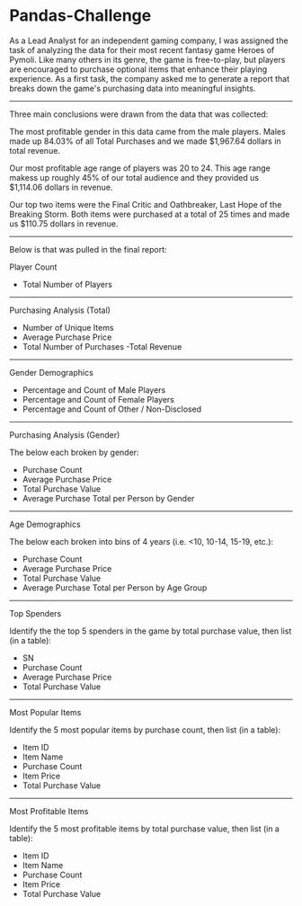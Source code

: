# Pandas-Challenge

As a Lead Analyst for an independent gaming company, I was assigned the task of analyzing the data for their most recent fantasy game Heroes of Pymoli.
Like many others in its genre, the game is free-to-play, but players are encouraged to purchase optional items that enhance their playing experience. As a first task, the company asked me to generate a report that breaks down the game's purchasing data into meaningful insights.

-----------------------

Three main conclusions were drawn from the data that was collected:

The most profitable gender in this data came from the male players. Males made up 84.03% of all Total Purchases and we made $1,967.64 dollars in total revenue.     


Our most profitable age range of players was 20 to 24. This age range makess up roughly 45% of our total audience and they provided us $1,114.06 dollars in revenue. 


Our top two items were the Final Critic and Oathbreaker, Last Hope of the Breaking Storm. Both items were purchased at a total of 25 times and made us $110.75 dollars in revenue.

------------------------------------------------


Below is that was pulled in the final report:

Player Count

  - Total Number of Players

------------------------------
Purchasing Analysis (Total)

  - Number of Unique Items
  - Average Purchase Price
  - Total Number of Purchases
   -Total Revenue

------------------------------
Gender Demographics

  - Percentage and Count of Male Players
  - Percentage and Count of Female Players
  - Percentage and Count of Other / Non-Disclosed

------------------------------
Purchasing Analysis (Gender)

The below each broken by gender:

  - Purchase Count
  - Average Purchase Price
  - Total Purchase Value
  - Average Purchase Total per Person by Gender



------------------------------
Age Demographics

The below each broken into bins of 4 years (i.e. <10, 10-14, 15-19, etc.):

  - Purchase Count
  - Average Purchase Price
  - Total Purchase Value
  - Average Purchase Total per Person by Age Group



------------------------------
Top Spenders

Identify the the top 5 spenders in the game by total purchase value, then list (in a table):

  - SN
  - Purchase Count
  - Average Purchase Price
  - Total Purchase Value



------------------------------
Most Popular Items

Identify the 5 most popular items by purchase count, then list (in a table):

  - Item ID
  - Item Name
  - Purchase Count
  - Item Price
  - Total Purchase Value



------------------------------
Most Profitable Items

Identify the 5 most profitable items by total purchase value, then list (in a table):

  - Item ID
  - Item Name
  - Purchase Count
  - Item Price
  - Total Purchase Value



